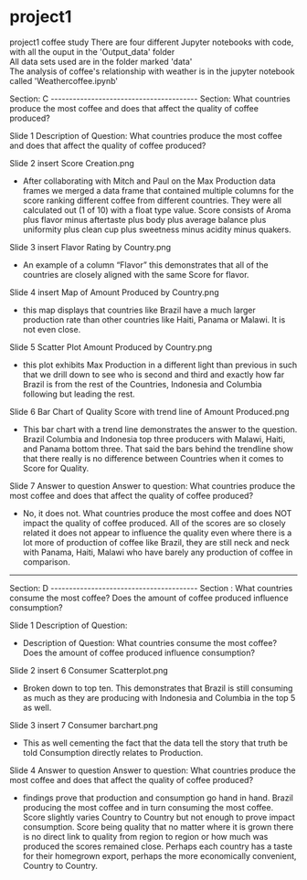 # project1
project1 coffee study 
There are four different Jupyter notebooks with code, with all the ouput in the 'Output_data' folder              
All data sets used are in the folder marked 'data'                                 
The analysis of coffee's relationship with weather is in the jupyter notebook called 'Weathercoffee.ipynb'                                


Section: C ----------------------------------------
Section: What countries produce the most coffee and does that affect the quality of coffee produced?

Slide 1
Description of Question: 
What countries produce the most coffee and does that affect the quality of coffee produced?

Slide 2 insert Score Creation.png
-	After collaborating with Mitch and Paul on the Max Production data  frames we merged a data frame that contained multiple columns for the score ranking different coffee from different countries.  They were all calculated out (1 of 10) with a float type value. Score consists of Aroma plus flavor minus aftertaste plus body plus average balance plus uniformity plus clean cup plus sweetness minus acidity minus quakers.

Slide 3 insert Flavor Rating by Country.png
-	An example of a column “Flavor” this demonstrates that all of the countries are closely aligned with the same Score for flavor.  

Slide 4 insert Map of Amount Produced by Country.png
-	this map displays that countries like Brazil have a much larger production rate than other countries like Haiti, Panama or Malawi. It is not even close. 

Slide 5 Scatter Plot Amount Produced by Country.png
-	this plot exhibits Max Production in a different light than previous in such that we drill down to see who is second and third and exactly how far Brazil is from the rest of the Countries, Indonesia and Columbia following but leading the rest. 

Slide 6 Bar Chart of Quality Score with trend line of Amount Produced.png
-	This bar chart with a trend line demonstrates the answer to the question. Brazil Columbia and Indonesia top three producers with Malawi, Haiti, and Panama bottom three. That said the bars behind the trendline show that there really is no difference between Countries when it comes to Score for Quality. 


Slide 7 Answer to question
Answer to question: 
What countries produce the most coffee and does that affect the quality of coffee produced?
- No, it does not. What countries produce the most coffee and does NOT impact the quality of coffee produced. All of the scores are so closely related it does not appear to influence the quality even where there is a lot more of production of coffee like Brazil, they are still neck and neck with Panama, Haiti, Malawi who have barely any production of coffee in comparison.

----------------------------------------------------------------------------
Section: D ----------------------------------------
Section : What countries consume the most coffee? Does the amount of coffee produced influence consumption?

Slide 1 Description of Question:
-	Description of Question: 
What countries consume the most coffee? Does the amount of coffee produced influence consumption?

Slide 2 insert 6 Consumer Scatterplot.png
-	Broken down to top ten. This demonstrates that Brazil is still consuming as much as they are producing with Indonesia and Columbia in the top 5 as well.

Slide 3 insert 7 Consumer barchart.png
-	This as well cementing the fact that the data tell the story that truth be told   Consumption directly relates to Production. 

Slide 4 Answer to question
Answer to question: 
What countries produce the most coffee and does that affect the quality of coffee produced?
- findings prove that production and consumption go hand in hand. Brazil producing the most coffee and in turn consuming the most coffee. Score slightly varies Country to Country but not enough to prove impact consumption. Score being quality that no matter where it is grown there is no direct link to quality from region to region or how much was produced the scores remained close. Perhaps each country has a taste for their homegrown export, perhaps the more economically convenient, Country to Country.


